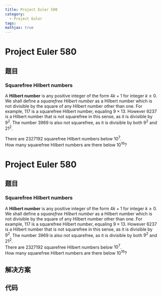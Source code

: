 ```yaml
---
title: Project Euler 580
category:
  - Project Euler
tags:
mathjax: true
---
```

<escape><!-- more --></escape>
    
# Project Euler 580
## 题目
### Squarefree Hilbert numbers



A <b>Hilbert number</b> is any positive integer of the form $4k+1$ for integer $k\geq 0$.  We shall define a <i>squarefree Hilbert number</i> as a Hilbert number which is not divisible by the square of any Hilbert number other than one.  For example, $117$ is a squarefree Hilbert number, equaling $9\times13$.  However $6237$ is a Hilbert number that is not squarefree in this sense, as it is divisible by $9^2$.  The number $3969$ is also not squarefree, as it is divisible by both $9^2$ and $21^2$.  


There are $2327192$ squarefree Hilbert numbers below $10^7$. <br />
How many squarefree Hilbert numbers are there below $10^{16}$?



# Project Euler 580
## 题目
### Squarefree Hilbert numbers

A <b>Hilbert number</b> is any positive integer of the form $4k+1$ for integer $k\geq 0$. We shall define a <i>squarefree Hilbert number</i> as a Hilbert number which is not divisible by the square of any Hilbert number other than one. For example, $117$ is a squarefree Hilbert number, equaling $9\times13$. However $6237$ is a Hilbert number that is not squarefree in this sense, as it is divisible by $9^2$. The number $3969$ is also not squarefree, as it is divisible by both $9^2$ and $21^2$.  
There are $2327192$ squarefree Hilbert numbers below $10^7$.<br>How many squarefree Hilbert numbers are there below $10^{16}$?


## 解决方案


## 代码


